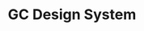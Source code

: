 ---
title: 'GC Design System'
description: Reusable components and web standards
image: '../../../../static/img/cds/product-icon.svg'
imageAlt: 'imageAlt'
link: ''
---